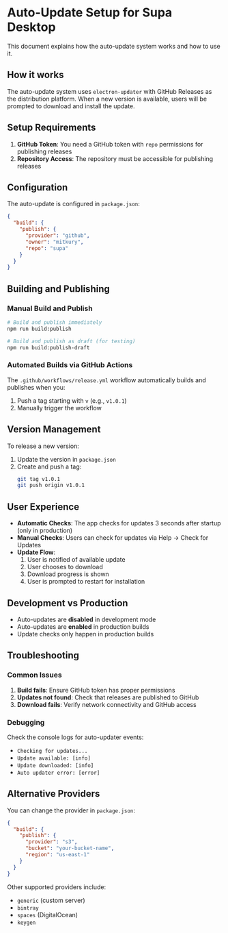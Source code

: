 # Auto-Update Setup for Supa Desktop

This document explains how the auto-update system works and how to use it.

## How it works

The auto-update system uses `electron-updater` with GitHub Releases as the distribution platform. When a new version is available, users will be prompted to download and install the update.

## Setup Requirements

1. **GitHub Token**: You need a GitHub token with `repo` permissions for publishing releases
2. **Repository Access**: The repository must be accessible for publishing releases

## Configuration

The auto-update is configured in `package.json`:

```json
{
  "build": {
    "publish": {
      "provider": "github",
      "owner": "mitkury",
      "repo": "supa"
    }
  }
}
```

## Building and Publishing

### Manual Build and Publish

```bash
# Build and publish immediately
npm run build:publish

# Build and publish as draft (for testing)
npm run build:publish-draft
```

### Automated Builds via GitHub Actions

The `.github/workflows/release.yml` workflow automatically builds and publishes when you:

1. Push a tag starting with `v` (e.g., `v1.0.1`)
2. Manually trigger the workflow

## Version Management

To release a new version:

1. Update the version in `package.json`
2. Create and push a tag:
   ```bash
   git tag v1.0.1
   git push origin v1.0.1
   ```

## User Experience

- **Automatic Checks**: The app checks for updates 3 seconds after startup (only in production)
- **Manual Checks**: Users can check for updates via Help → Check for Updates
- **Update Flow**: 
  1. User is notified of available update
  2. User chooses to download
  3. Download progress is shown
  4. User is prompted to restart for installation

## Development vs Production

- Auto-updates are **disabled** in development mode
- Auto-updates are **enabled** in production builds
- Update checks only happen in production builds

## Troubleshooting

### Common Issues

1. **Build fails**: Ensure GitHub token has proper permissions
2. **Updates not found**: Check that releases are published to GitHub
3. **Download fails**: Verify network connectivity and GitHub access

### Debugging

Check the console logs for auto-updater events:
- `Checking for updates...`
- `Update available: [info]`
- `Update downloaded: [info]`
- `Auto updater error: [error]`

## Alternative Providers

You can change the provider in `package.json`:

```json
{
  "build": {
    "publish": {
      "provider": "s3",
      "bucket": "your-bucket-name",
      "region": "us-east-1"
    }
  }
}
```

Other supported providers include:
- `generic` (custom server)
- `bintray`
- `spaces` (DigitalOcean)
- `keygen` 